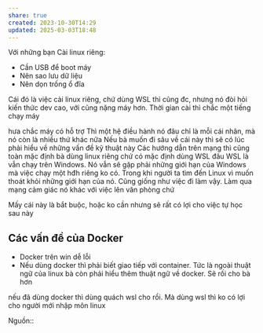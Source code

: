 ```yaml
---
share: true
created: 2023-10-30T14:29
updated: 2025-03-03T18:48
---
```

Với những bạn
Cài linux riêng:
- Cần USB để boot máy
- Nên sao lưu dữ liệu
- Nên dọn trống ổ đĩa 

Cái đó là việc cài linux riêng, chứ dùng WSL thì cũng đc, nhưng nó đòi hỏi kiến thức dev cao, với cũng nặng máy hơn. Thời gian cài thì chắc một tiếng chạy máy

hưa chắc máy có hỗ trợ
Thì một hệ điều hành nó đâu chỉ là mỗi cái nhân, mà nó còn là nhiều thứ khác nữa
Nếu bà muốn đi sâu về cái này thì sẽ có lúc phải hiểu về những vấn đề kỹ thuật này
Các hướng dẫn trên mạng thì cũng toàn mặc định bà dùng linux riêng chứ có mặc định dùng WSL đâu
WSL là vẫn chạy trên Windows. Nó vẫn sẽ gặp phải những giới hạn của Windows mà việc chạy một hđh riêng ko có. Trong khi người ta tìm đến Linux vì muốn thoát khỏi những giới hạn của nó.
Cũng giống như việc đi làm vậy. Làm qua mạng cảm giác nó khác với việc lên văn phòng chứ

Mấy cái này là bắt buộc, hoặc ko cần nhưng sẽ rất có lợi cho việc tự học sau này

## Các vấn đề của Docker
- Docker trên win dễ lỗi
- Nếu dùng docker thì phải biết giao tiếp với container. Tức là ngoài thuật ngữ của linux bà còn phải hiểu thêm thuật ngữ về docker. Sẽ rối cho bà hơn

nếu đã dùng docker thì dùng quách wsl cho rồi. Mà dùng wsl thì ko có lợi cho người mới nhập môn linux

Nguồn:: 